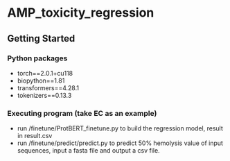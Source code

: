 # AMP_toxicity_regression

## Getting Started

### Python packages

* torch==2.0.1+cu118
* biopython==1.81
* transformers==4.28.1
* tokenizers==0.13.3

### Executing program (take EC as an example)
* run /finetune/ProtBERT_finetune.py to build the regression model, result in result.csv
* run /finetune/predict/predict.py to predict 50% hemolysis value of input sequences, input a fasta file and output a csv file.
